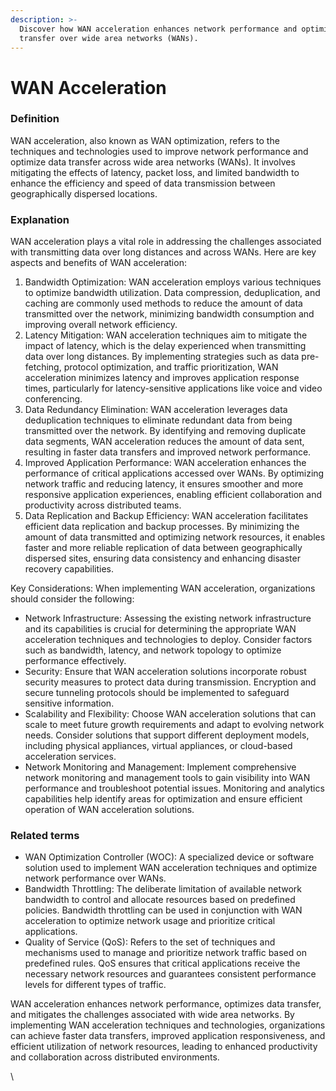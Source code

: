 ```yaml
---
description: >-
  Discover how WAN acceleration enhances network performance and optimizes data
  transfer over wide area networks (WANs).
---
```


# WAN Acceleration

### Definition

WAN acceleration, also known as WAN optimization, refers to the techniques and technologies used to improve network performance and optimize data transfer across wide area networks (WANs). It involves mitigating the effects of latency, packet loss, and limited bandwidth to enhance the efficiency and speed of data transmission between geographically dispersed locations.

### Explanation

WAN acceleration plays a vital role in addressing the challenges associated with transmitting data over long distances and across WANs. Here are key aspects and benefits of WAN acceleration:

1. Bandwidth Optimization: WAN acceleration employs various techniques to optimize bandwidth utilization. Data compression, deduplication, and caching are commonly used methods to reduce the amount of data transmitted over the network, minimizing bandwidth consumption and improving overall network efficiency.
2. Latency Mitigation: WAN acceleration techniques aim to mitigate the impact of latency, which is the delay experienced when transmitting data over long distances. By implementing strategies such as data pre-fetching, protocol optimization, and traffic prioritization, WAN acceleration minimizes latency and improves application response times, particularly for latency-sensitive applications like voice and video conferencing.
3. Data Redundancy Elimination: WAN acceleration leverages data deduplication techniques to eliminate redundant data from being transmitted over the network. By identifying and removing duplicate data segments, WAN acceleration reduces the amount of data sent, resulting in faster data transfers and improved network performance.
4. Improved Application Performance: WAN acceleration enhances the performance of critical applications accessed over WANs. By optimizing network traffic and reducing latency, it ensures smoother and more responsive application experiences, enabling efficient collaboration and productivity across distributed teams.
5. Data Replication and Backup Efficiency: WAN acceleration facilitates efficient data replication and backup processes. By minimizing the amount of data transmitted and optimizing network resources, it enables faster and more reliable replication of data between geographically dispersed sites, ensuring data consistency and enhancing disaster recovery capabilities.

Key Considerations: When implementing WAN acceleration, organizations should consider the following:

* Network Infrastructure: Assessing the existing network infrastructure and its capabilities is crucial for determining the appropriate WAN acceleration techniques and technologies to deploy. Consider factors such as bandwidth, latency, and network topology to optimize performance effectively.
* Security: Ensure that WAN acceleration solutions incorporate robust security measures to protect data during transmission. Encryption and secure tunneling protocols should be implemented to safeguard sensitive information.
* Scalability and Flexibility: Choose WAN acceleration solutions that can scale to meet future growth requirements and adapt to evolving network needs. Consider solutions that support different deployment models, including physical appliances, virtual appliances, or cloud-based acceleration services.
* Network Monitoring and Management: Implement comprehensive network monitoring and management tools to gain visibility into WAN performance and troubleshoot potential issues. Monitoring and analytics capabilities help identify areas for optimization and ensure efficient operation of WAN acceleration solutions.

### Related terms

* WAN Optimization Controller (WOC): A specialized device or software solution used to implement WAN acceleration techniques and optimize network performance over WANs.
* Bandwidth Throttling: The deliberate limitation of available network bandwidth to control and allocate resources based on predefined policies. Bandwidth throttling can be used in conjunction with WAN acceleration to optimize network usage and prioritize critical applications.
* Quality of Service (QoS): Refers to the set of techniques and mechanisms used to manage and prioritize network traffic based on predefined rules. QoS ensures that critical applications receive the necessary network resources and guarantees consistent performance levels for different types of traffic.

WAN acceleration enhances network performance, optimizes data transfer, and mitigates the challenges associated with wide area networks. By implementing WAN acceleration techniques and technologies, organizations can achieve faster data transfers, improved application responsiveness, and efficient utilization of network resources, leading to enhanced productivity and collaboration across distributed environments.

\
